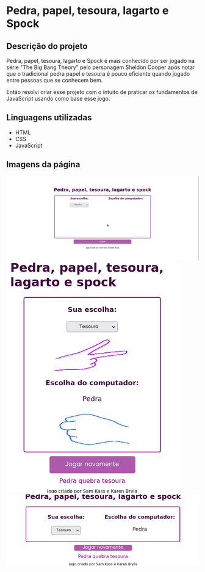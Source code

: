 # Pedra, papel, tesoura, lagarto e Spock

## Descrição do projeto

<p> Pedra, papel, tesoura, lagarto e Spock é mais conhecido por ser jogado na série "The Big Bang Theory" pelo
  personagem Sheldon Cooper após notar que o tradicional pedra papel e tesoura é pouco eficiente quando jogado
  entre pessoas que se conhecem bem. </p>
  <p> Então resolvi criar esse projeto com o intuito de praticar os fundamentos de JavaScript usando como base esse jogo.</p>
  

##   
  
## Linguagens utilizadas
* HTML
* CSS
* JavaScript

## Imagens da página
<img src = "pagina.gif" alt = "gif da pagina">

<img src = "mobile.png" alt = "página responsiva">

<img src = "siteMenor.png" alt = "página no canto da tela">
